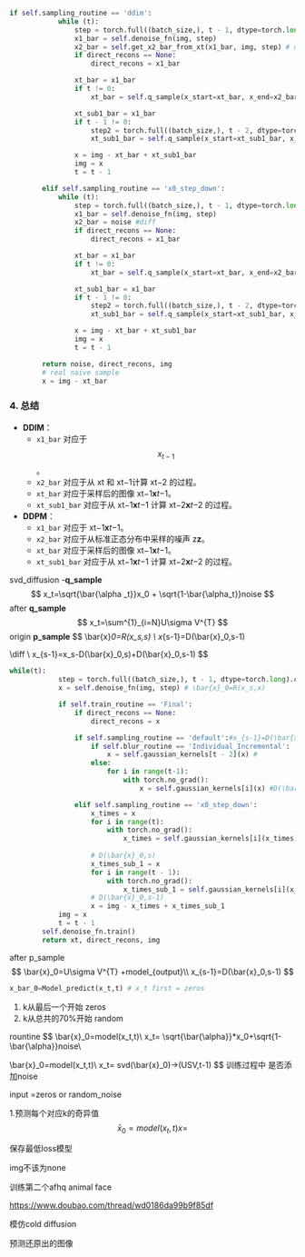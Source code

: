 

```python
if self.sampling_routine == 'ddim':
            while (t):
                step = torch.full((batch_size,), t - 1, dtype=torch.long, device=img.device)
                x1_bar = self.denoise_fn(img, step)
                x2_bar = self.get_x2_bar_from_xt(x1_bar, img, step) # diff
                if direct_recons == None:
                    direct_recons = x1_bar

                xt_bar = x1_bar
                if t != 0:
                    xt_bar = self.q_sample(x_start=xt_bar, x_end=x2_bar, t=step) # use ddim sample

                xt_sub1_bar = x1_bar
                if t - 1 != 0:
                    step2 = torch.full((batch_size,), t - 2, dtype=torch.long, device=img.device)
                    xt_sub1_bar = self.q_sample(x_start=xt_sub1_bar, x_end=x2_bar, t=step2)

                x = img - xt_bar + xt_sub1_bar
                img = x
                t = t - 1

        elif self.sampling_routine == 'x0_step_down':
            while (t):
                step = torch.full((batch_size,), t - 1, dtype=torch.long, device=img.device)
                x1_bar = self.denoise_fn(img, step)
                x2_bar = noise #diff
                if direct_recons == None:
                    direct_recons = x1_bar

                xt_bar = x1_bar
                if t != 0:
                    xt_bar = self.q_sample(x_start=xt_bar, x_end=x2_bar, t=step) # use ddpm sample

                xt_sub1_bar = x1_bar
                if t - 1 != 0:
                    step2 = torch.full((batch_size,), t - 2, dtype=torch.long, device=img.device)
                    xt_sub1_bar = self.q_sample(x_start=xt_sub1_bar, x_end=x2_bar, t=step2)

                x = img - xt_bar + xt_sub1_bar 
                img = x
                t = t - 1

        return noise, direct_recons, img
		# real naive sample 
        x = img - xt_bar 
```

### 4. 总结

- **DDIM**：
  - `x1_bar` 对应于 $$x_{t−1}$$。
  - `x2_bar` 对应于从 xt 和 xt−1计算 xt−2 的过程。
  - `xt_bar` 对应于采样后的图像 xt−1**x***t*−1。
  - `xt_sub1_bar` 对应于从 xt−1**x***t*−1 计算 xt−2**x***t*−2 的过程。
- **DDPM**：
  - `x1_bar` 对应于 xt−1**x***t*−1。
  - `x2_bar` 对应于从标准正态分布中采样的噪声 z**z**。
  - `xt_bar` 对应于采样后的图像 xt−1**x***t*−1。
  - `xt_sub1_bar` 对应于从 xt−1**x***t*−1 计算 xt−2**x***t*−2 的过程。

svd_diffusion  -**q_sample**
$$
x_t=\sqrt{\bar{\alpha _t}}x_0 + \sqrt{1-\bar{\alpha_t}}noise
$$
after **q_sample**
$$
x_t=\sum^{1}_{i=N}U\sigma V^{T}
$$
origin **p_sample**
$$
\bar{x}_0=R(x_s,s) \\
x_{s-1}=D(\bar{x}_0,s-1)

\\diff
\\
x_{s-1}=x_s-D(\bar{x}_0,s)+D(\bar{x}_0,s-1)
$$

```python
while(t):
            step = torch.full((batch_size,), t - 1, dtype=torch.long).cuda()
            x = self.denoise_fn(img, step) # \bar{x}_0=R(x_s,x)

            if self.train_routine == 'Final':
                if direct_recons == None:
                    direct_recons = x

                if self.sampling_routine == 'default':#x_{s-1}=D(\bar{x}_0,s-1)
                    if self.blur_routine == 'Individual_Incremental':
                        x = self.gaussian_kernels[t - 2](x) # 
                    else:
                        for i in range(t-1):
                            with torch.no_grad():
                                x = self.gaussian_kernels[i](x) #D(\bar{x}_0,s-1)

                elif self.sampling_routine == 'x0_step_down': 
                    x_times = x
                    for i in range(t):
                        with torch.no_grad():
                            x_times = self.gaussian_kernels[i](x_times)
                     
					# D(\bar{x}_0,s)
                    x_times_sub_1 = x
                    for i in range(t - 1):
                        with torch.no_grad():
                            x_times_sub_1 = self.gaussian_kernels[i](x_times_sub_1)
					# D(\bar{x}_0,s-1)
                    x = img - x_times + x_times_sub_1
            img = x
            t = t - 1
        self.denoise_fn.train()
        return xt, direct_recons, img
```

after p_sample
$$
\bar{x}_0=U\sigma V^{T} +model_{output}\\
x_{s-1}=D(\bar{x}_0,s-1)
$$

```python
x_bar_0=Model_predict(x_t,t) # x_t first = zeros

```



1. k从最后一个开始 zeros
2. k从总共的70%开始 random

rountine
$$
\bar{x}_0=model(x_t,t)\\
x_t= \sqrt{\bar{\alpha}}*x_0+\sqrt{1-\bar{\alpha}}noise\\




\bar{x}_0=model(x_t,t)\\
x_t= svd(\bar{x}_0)->(USV,t-1)
$$
训练过程中 是否添加noise

input =zeros or random_noise

1.预测每个对应k的奇异值
$$
\bar{x}_0=model(x_t,t)
x=
$$

保存最低loss模型

img不该为none

训练第二个afhq animal face

https://www.doubao.com/thread/wd0186da99b9f85df

[采样模式提出]: https://www.doubao.com/thread/wd0186da99b9f85df

 模仿cold diffusion

预测还原出的图像